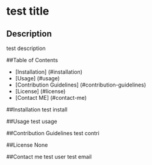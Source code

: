 # test title

  ## Description
  test description

  ##Table of Contents
  - [Installation] (#installation)
  - [Usage] (#usage)
  - [Contribution Guidelines] (#contribution-guidelines)
  - [License] (#license)
  - [Contact ME] (#contact-me)

  ##Installation
  test install

  ##Usage
  test usage

  ##Contribution Guidelines
  test contri

  ##License
  None

  ##Contact me
  test user
  test email

